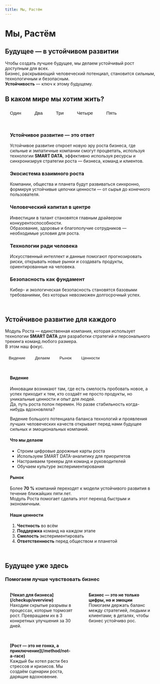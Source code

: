 ```yaml
---
title: Мы, Растём
---
```


<script setup>
import { ref } from 'vue'

/* верхний переключатель */
const worldTab = ref('one')

/* нижний переключатель */
const focusTab = ref('vision')
</script>

# Мы, Растём

## Будущее — в устойчивом развитии

Чтобы создать лучшее будущее, мы делаем устойчивый рост доступным для всех.  
Бизнес, раскрывающий человеческий потенциал, становится сильным, технологичным и безопасным.  
<strong>Устойчивость</strong> — ключ к этому будущему.

## В каком мире мы хотим жить?

<div class="tabs">
  <button :class="{ active: worldTab === 'one' }"   @click="worldTab = 'one'">Один</button>
  <button :class="{ active: worldTab === 'two' }"   @click="worldTab = 'two'">Два</button>
  <button :class="{ active: worldTab === 'three' }" @click="worldTab = 'three'">Три</button>
  <button :class="{ active: worldTab === 'four' }"  @click="worldTab = 'four'">Четыре</button>
  <button :class="{ active: worldTab === 'five' }"  @click="worldTab = 'five'">Пять</button>
</div>

<div class="tab-content">
  <div v-if="worldTab === 'one'">
    <h3>Устойчивое развитие — это ответ</h3>
    <p>Устойчивое развитие откроет новую эру роста бизнеса, где сильные и эмпатичные компании смогут процветать, используя технологии <strong>SMART DATA</strong>, эффективно используя ресурсы и синхронизируя стратегии роста — бизнеса, команд и клиентов.</p>
  </div>
  <div v-else-if="worldTab === 'two'">
    <h3>Экосистема взаимного роста</h3>
    <p>Компании, общества и планета будут развиваться синхронно, формируя устойчивые цепочки ценности — от сырья до конечного пользователя.</p>
  </div>
  <div v-else-if="worldTab === 'three'">
    <h3>Человеческий капитал в центре</h3>
    <p>Инвестиции в талант становятся главным драйвером конкурентоспособности.<br />
    Образование, здоровье и благополучие сотрудников — необходимые условия для роста.</p>
  </div>
  <div v-else-if="worldTab === 'four'">
    <h3>Технологии ради человека</h3>
    <p>Искусственный интеллект и данные помогают прогнозировать риски, открывать новые рынки и создавать продукты, ориентированные на человека.</p>
  </div>
  <div v-else>
    <h3>Безопасность как фундамент</h3>
    <p>Кибер- и экологическая безопасность становятся базовыми требованиями, без которых невозможен долгосрочный успех.</p>
  </div>
</div>

## Устойчивое развитие для каждого

Модуль Роста — единственная компания, которая использует технологии <strong>SMART DATA</strong> для разработки стратегий и персонального трекинга команд любого размера.<br />
В этом наш фокус.

<div class="tabs small">
  <button :class="{ active: focusTab === 'vision' }" @click="focusTab = 'vision'">Видение</button>
  <button :class="{ active: focusTab === 'action' }" @click="focusTab = 'action'">Делаем</button>
  <button :class="{ active: focusTab === 'market' }" @click="focusTab = 'market'">Рынок</button>
  <button :class="{ active: focusTab === 'values' }" @click="focusTab = 'values'">Ценности</button>
</div>

<div class="tab-content">
  <div v-if="focusTab === 'vision'">
    <h4>Видение</h4>
    <p>Инновации возникают там, где есть смелость пробовать новое, а успех приходит к тем, кто создаёт не просто продукты, но уникальные ценности и опыт для людей.<br />
    Да, путь роста полон перемен. Но разве стабильность когда-нибудь вдохновляла?</p>
    <p>Видение большого потенциала баланса технологий и проявления лучших человеческих качеств открывает перед нами будущее сильных и эмоциональных компаний.</p>
  </div>
  <div v-else-if="focusTab === 'action'">
    <h4>Что мы делаем</h4>
    <ul>
      <li>Строим цифровые дорожные карты роста</li>
      <li>Используем SMART DATA-аналитику для приоритетов</li>
      <li>Настраиваем трекеры для команд и руководителей</li>
      <li>Обучаем культуре экспериментирования</li>
    </ul>
  </div>
  <div v-else-if="focusTab === 'market'">
    <h4>Рынок</h4>
    <p>Более <strong>70 %</strong> компаний переходят к модели устойчивого развития в течение ближайших пяти лет.<br />
    Модуль Роста помогает сделать этот переход быстрым и экономичным.</p>
  </div>
  <div v-else>
    <h4>Наши ценности</h4>
    <ol>
      <li><strong>Честность</strong> во всём</li>
      <li><strong>Поддержка</strong> команд на каждом этапе</li>
      <li><strong>Смелость</strong> экспериментировать</li>
      <li><strong>Ответственность</strong> перед обществом и планетой</li>
    </ol>
  </div>
</div>

## Будущее уже здесь

### Помогаем лучше чувствовать бизнес

<div class="cards">
  <div class="card">
    <strong>[Чекап для бизнеса](/checkup/overview)</strong><br>
    Находим скрытые разрывы в процессах, которые тормозят рост. Превращаем их в 3 конкретных улучшения за 30 дней.
  </div>
  <div class="card">
    <strong>Бизнес — это не только цифры, но и эмоции</strong><br>
    Помогаем держать баланс между стратегией, людьми и клиентами; в деталях, чтобы бизнес устойчиво рос.
  </div>
  <div class="card">
    <strong>[Рост — это не гонка, а приключение](/method/not-a-race)</strong><br>
    Каждый бы хотел расти без стрессов и кризисов. Мы создаём сценарии роста, дарящие вдохновение.
  </div>
</div>

<style>
.tabs {
  display: flex;
  gap: .75rem;
  margin: 1rem 0 .5rem;
}
.tabs.small { gap: .5rem; }

.tabs button {
  padding: .45rem 1rem;
  background: none;
  border: 1px solid var(--vp-c-border);
  border-radius: 4px;
  cursor: pointer;
  color: var(--vp-c-text);
  transition: background-color .2s, color .2s;
  font-size: .95rem;
}
.tabs.small button {
  padding: .35rem .75rem;
  font-size: .85rem;
}

.tabs button.active {
  background-color: var(--vp-c-brand);
  color: var(--vp-c-brand-emphasis);
  border-color: var(--vp-c-brand);
}

.tabs button:hover {
  background-color: var(--vp-c-bg-emphasis);
}

.tab-content {
  padding: 1rem;
  border: 1px solid var(--vp-c-border);
  border-radius: 4px;
  background-color: var(--vp-c-bg);
}

.cards {
  display: grid;
  grid-template-columns: repeat(auto-fit,minmax(220px,1fr));
  gap: 1rem;
  margin-top: 1rem;
}
.card {
  border: 1px solid var(--vp-c-border);
  border-radius: 6px;
  padding: 1rem;
  background-color: var(--vp-c-bg);
  transition: box-shadow .15s;
}
.card:hover {
  box-shadow: 0 2px 8px rgba(0,0,0,.08);
}
</style>
